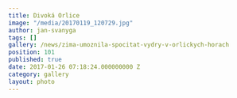 ```yaml
---
title: Divoká Orlice
image: "/media/20170119_120729.jpg"
author: jan-svanyga
tags: []
gallery: /news/zima-umoznila-spocitat-vydry-v-orlickych-horach
position: 101
published: true
date: 2017-01-26 07:18:24.000000000 Z
category: gallery
layout: photo
---
```

